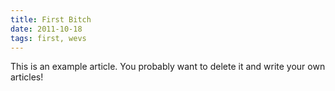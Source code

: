 ```yaml
---
title: First Bitch
date: 2011-10-18
tags: first, wevs
---
```


This is an example article. You probably want to delete it and write your own articles!
